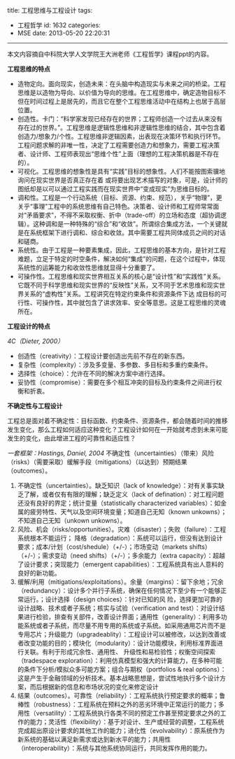 title: 工程思维与工程设计
tags:
  - 工程哲学
id: 1632
categories:
  - MSE
date: 2013-05-20 22:20:31
---

本文内容摘自中科院大学人文学院王大洲老师《工程哲学》课程ppt的内容。

**工程思维的特点**

*   造物定向。面向现实，创造未来：在头脑中构造现实与未来之间的桥梁。工程思维是以造物为导向、以价值为导向的思维。在工程思维中，确定造物目标不但在时间过程上是居先的，而且它在整个工程思维活动中在结构上也居于高层位置。
*   创造性。卡门：“科学家发现已经存在的世界；工程师创造一个过去从来没有存在过的世界。”。工程思维是逻辑性思维和非逻辑性思维的结合，其中包含着创造力/想象力/个性。工程思维非逻辑因素，出表现在决策环节和执行环节。工程问题求解的非唯一性，决定了工程需要创造力和想象力，需要工程决策者、设计师、工程师表现出“思维个性”上面（理想的工程决策机器是不存在的）。
*   可视化。工程思维的想象性是具有“实践”目标的想象性。人们不能按图索骥地询问在现实世界是否真正存在着
或将要出现艺术描写的对象，可是，设计师的图纸却是以可以通过工程实践而在现实世界中“变成现实”为思维目标的。
*   调和性。工程是一个行动系统（目标、资源、约束、规范），关乎“物理”，更关乎“事理”工程中的系统思维有自己特色。决策者、设计师和工程师常常面对“矛盾要求”，不得不采取权衡、折中（trade-off）的立场和态度（超协调逻辑）。这种调和是一种特殊的“综合”和“收敛”。所谓综合集成方法，一个关键就是在系统框架下进行调和、综合和收敛。其中需要工程共同体成员之间的对话和磋商。
*   系统性。由于工程是一种要素集成，因此，工程思维的基本方向，是针对工程难题，立足于特定的时空条件，解决如何“集成”的问题，在这个过程中，体现系统性的运筹能力和收敛性思维就显得十分重要了。
*   可操作性。工程思维和现实世界相互关系的核心是“设计性”和“实践性”关系。它既不同于科学思维和现实世界的“反映性”关系，又不同于艺术思维和现实世界关系的“虚构性”关系。工程讲究在特定约束条件和资源条件下达
成目标的可行性、可操作性，其中就包含了讲求效率、安全等意思。这是工程思维的灵魂所在。

**工程设计的特点**

_4C（Dieter, 2000）_

*   创造性（creativity）：工程设计要创造出先前不存在的新东西。
*   复杂性（complexity）：涉及多变量、多参数、多目标和多重约束条件。
*   选择性（choice）：允许在不同的解决方案中进行选择。
*   妥协性（compromise）：需要在多个相互冲突的目标及约束条件之间进行权衡和折衷。

**不确定性与工程设计**

工程总是面对着不确定性：目标函数、约束条件、资源条件，都会随着时间的推移发生变化，那么工程如何适应这种变化？工程设计如何在一开始就考虑到未来可能发生的变化，由此增进工程的可靠性和适应性？

_一套框架：Hastings, Daniel, 2004_
不确定性（uncertainties）（带来）风险（risks）（需要采取）缓解手段（mitigations）（以达到）预期结果（outcomes）。

1.  不确定性（uncertainties）。缺乏知识（lack of knowledge）：对有关事实缺乏了解，或者仅有有限的理解；缺乏定义（lack of defination）：对工程问题还没有良好的界定；统计变量（statistically characterized variables）：如金属的疲劳特性、天气以及空间环境变量；知道自己无知（known unkowns）；不知道自己无知（unkown unkowns）。
2.  风险、机会（risks/opportunities）。灾难（disaster）；失败（failure）：工程系统根本不能运行；
降格（degradation）：系统可以运行，但没有达到设计要求；成本/计划（cost/shedule）（+/-）；市场变动（markets shifts）（+/-）；需求变动（need shifts）（+/-）；多余能力（extra capacity）：超越了设计要求；突现能力（emergent capabilities）：工程系统具有出人意料的良好的新功能。
3.  缓解/利用（mitigations/exploitations）。余量（margins）：留下余地；冗余（redundancy）：设计多个并行子系统，确保在任何情况下至少有一个能够正常运行。；设计选择（design choices）：针对已知的风
险，选择更加可靠的设计战略、技术或者子系统；核实与试验（verification and test）：对设计结果进行检验，排查有关部件，改善设计界面；通用性（generality）：利用多功能系统或者子系统，而尽量不用专用的系统或子系统。如采用通用芯片而不是专用芯片；升级能力（upgradeablity）：工程设计可以被修改，以达到改善或者改变功能的目的；模块化（modularity）：设计功能模块，利用标准界面进行关联。有利于形成冗余性、通用性、
升级性和易检验性；权衡空间探索（tradespace exploration）：利用仿真模型和强大的计算能力，在多种可能的条件下分析/模拟众多可能方案；组合与期权（portfolios &amp; real options）：这是产生于金融领域的分析技术。基本战略思想是，尝试性地执行多个设计方案，而后根据新的信息和市场状况的变化来修定设计
4.  结果（outcomes）。可靠性（reliability）：工程系统执行预定要求的概率；鲁棒性（robustness）：工程系统在预料之外的恶劣环境中正常运行的能力；多用性（versatility）：工程系统执行各类不同的预定工作甚至预定要求之外的工作的能力；灵活性（flexibility）：基于对设计、生产或经营的调整，工程系统完成超出原设计要求的其他工作的能力；进化性（evolvability）：原系统作为新系统的基础以满足新需求或达到新水平的能力；共用性（interoperability）：系统与其他系统协同运行，共同发挥作用的能力。